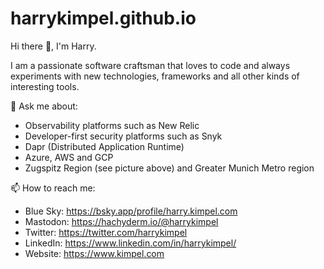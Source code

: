 # harrykimpel.github.io

Hi there 👋, I'm Harry.

I am a passionate software craftsman that loves to code and always experiments with new technologies, frameworks and all
other kinds of interesting tools.

💬 Ask me about:

- Observability platforms such as New Relic
- Developer-first security platforms such as Snyk
- Dapr (Distributed Application Runtime)
- Azure, AWS and GCP
- Zugspitz Region (see picture above) and Greater Munich Metro region

📫 How to reach me:

- Blue Sky: <https://bsky.app/profile/harry.kimpel.com>
- Mastodon: <https://hachyderm.io/@harrykimpel>
- Twitter: <https://twitter.com/harrykimpel>
- LinkedIn: <https://www.linkedin.com/in/harrykimpel/>
- Website: <https://www.kimpel.com>
